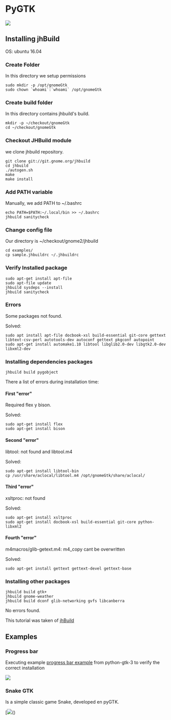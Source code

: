 # PyGTK

[![](https://scontent.flim1-1.fna.fbcdn.net/v/t1.0-9/16832369_10211871203686568_4811421283326694222_n.jpg?oh=ab74419978dd1a7eb9a32988ab375fb9&oe=592F742F)](http://www.pygtk.org/)

## Installing jhBuild

OS: ubuntu 16.04

### Create Folder

In this directory we setup permissions

    sudo mkdir -p /opt/gnomeGtk
    sudo chown `whoami`:`whoami` /opt/gnomeGtk

### Create build folder

In this directory contains jhbuild's build.

    mkdir -p ~/checkout/gnomeGtk
    cd ~/checkout/gnomeGtk

### Checkout JHBuild module

we clone jhbuild repository.

    git clone git://git.gnome.org/jhbuild
    cd jhbuild
    ./autogen.sh
    make
    make install
    
### Add PATH variable

Manually, we add PATH to ~/.bashrc

    echo PATH=$PATH:~/.local/bin >> ~/.bashrc
    jhbuild sanitycheck

### Change config file

Our directory is ~/checkout/gnome2/jhbuild

    cd examples/
    cp sample.jhbuildrc ~/.jhbuildrc

### Verify Installed package

    sudo apt-get install apt-file
    sudo apt-file update
    jhbuild sysdeps --install
    jhbuild sanitycheck

### Errors

Some packages not found.

Solved:

    sudo apt install apt-file docbook-xsl build-essential git-core gettext libtext-csv-perl autotools-dev autoconf gettext pkgconf autopoint
    sudo apt-get install automake1.10 libtool libglib2.0-dev libgtk2.0-dev libxml2-dev

### Installing dependencies packages

    jhbuild build pygobject

There a list of errors during installation time:

#### First "error"

Required flex y bison.

Solved:

    sudo apt-get install flex
    sudo apt-get install bison

#### Second "error"

libtool: not found and libtool.m4

Solved:

    sudo apt-get install libtool-bin
    cp /usr/share/aclocal/libtool.m4 /opt/gnomeGtk/share/aclocal/

#### Third "error"

xsltproc: not found

Solved:
  
    sudo apt-get install xsltproc
    sudo apt-get install docbook-xsl build-essential git-core python-libxml2

#### Fourth "error"

m4macros/glib-getext.m4: m4_copy cant be overwritten

Solved:

    sudo apt-get install gettext gettext-devel gettext-base
    
### Installing other packages

    jhbuild build gtk+
    jhbuild gnome-weather
    jhbuild build dconf glib-networking gvfs libcanberra

No errors found.

This tutorial was taken of [jhBuild](https://wiki.gnome.org/Projects/Jhbuild/OnUbuntu)

## Examples

### Progress bar

Executing example [progress bar example](https://python-gtk-3-tutorial.readthedocs.io/en/latest/progressbar.html) from python-gtk-3 to verify the correct installation

[![](https://scontent.flim1-1.fna.fbcdn.net/v/t1.0-9/16681641_10211871203806571_6052283727321725717_n.jpg?oh=6ce085a4fac9645bad64003ba29db945&oe=593DACC9)]()

### Snake GTK

Is a simple classic game Snake, developed en pyGTK.

[![](https://scontent.flim1-1.fna.fbcdn.net/v/t1.0-9/16831123_10211871225407111_5148827226639621871_n.jpg?oh=dfab5858b34f3bab0a790e2583ed2baa&oe=59491646)()



